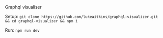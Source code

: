 Graphql visualiser

Setup:
```git clone https://github.com/lukeaitkins/graphql-visualizer.git && cd graphql-visualizer && npm i```

Run:
```npm run dev```
